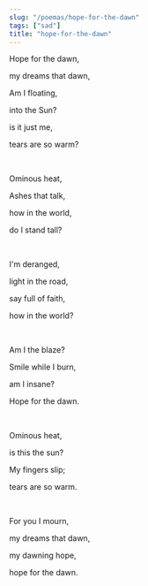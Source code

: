 ```yaml
---
slug: "/poemas/hope-for-the-dawn"
tags: ["sad"]
title: "hope-for-the-dawn"
---
```

Hope for the dawn,

my dreams that dawn,

Am I floating, 

into the Sun?

is it just me,

tears are so warm?

&nbsp;

Ominous heat,

Ashes that talk,

how in the world,

do I stand tall?

&nbsp;

I'm deranged,

light in the road,

say full of faith,

how in the world?

&nbsp;

Am I the blaze?

Smile while I burn,

am I insane?

Hope for the dawn.

&nbsp;

Ominous heat,

is this the sun?

My fingers slip;

tears are so warm.

&nbsp;

For you I mourn,

my dreams that dawn,

my dawning hope,

hope for the dawn.